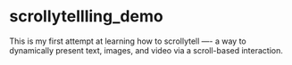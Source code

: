 # scrollytellling_demo

This is my first attempt at learning how to scrollytell —- a way to dynamically present text, images, and video via a scroll-based interaction.
